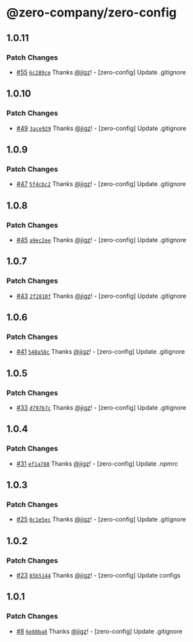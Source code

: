 # @zero-company/zero-config

## 1.0.11

### Patch Changes

- [#55](https://github.com/zero-company/zero-community/pull/55) [`6c289ce`](https://github.com/zero-company/zero-community/commit/6c289ce466a01565e24053d4cf529c858206e3ab) Thanks [@jigz](https://github.com/jigz)! - [zero-config] Update .gitignore

## 1.0.10

### Patch Changes

- [#49](https://github.com/zero-company/zero-community/pull/49) [`3ace929`](https://github.com/zero-company/zero-community/commit/3ace9290dccbcee32ec616937303e371a82e4c52) Thanks [@jigz](https://github.com/jigz)! - [zero-config] Update .gitignore

## 1.0.9

### Patch Changes

- [#47](https://github.com/zero-company/zero-community/pull/47) [`5f4cbc2`](https://github.com/zero-company/zero-community/commit/5f4cbc2b6d86dca36dbe3b68d3ff5e1b27748d1b) Thanks [@jigz](https://github.com/jigz)! - [zero-config] Update .gitignore

## 1.0.8

### Patch Changes

- [#45](https://github.com/zero-company/zero-community/pull/45) [`a9ec2ee`](https://github.com/zero-company/zero-community/commit/a9ec2ee52075207329c5113ea5107a26409ddc38) Thanks [@jigz](https://github.com/jigz)! - [zero-config] Update .gitignore

## 1.0.7

### Patch Changes

- [#43](https://github.com/zero-company/zero-community/pull/43) [`2f2810f`](https://github.com/zero-company/zero-community/commit/2f2810f126ee8aa47a10e8a7382e6e9246ebb91a) Thanks [@jigz](https://github.com/jigz)! - [zero-config] Update .gitignore

## 1.0.6

### Patch Changes

- [#41](https://github.com/zero-company/zero-community/pull/41) [`548a58c`](https://github.com/zero-company/zero-community/commit/548a58caa2f57f15baf2a7b9ce1559c5c1181098) Thanks [@jigz](https://github.com/jigz)! - [zero-config] Update .gitignore

## 1.0.5

### Patch Changes

- [#33](https://github.com/zero-company/zero-community/pull/33) [`d797b7c`](https://github.com/zero-company/zero-community/commit/d797b7c83cd9d0dafcc69dd4a074e2f7ca4a5c2c) Thanks [@jigz](https://github.com/jigz)! - [zero-config] Update .gitignore

## 1.0.4

### Patch Changes

- [#31](https://github.com/zero-company/zero-community/pull/31) [`ef1a788`](https://github.com/zero-company/zero-community/commit/ef1a7884f4d1cfd983143263b3f86789445af69d) Thanks [@jigz](https://github.com/jigz)! - [zero-config] Update .npmrc

## 1.0.3

### Patch Changes

- [#25](https://github.com/zero-company/zero-community/pull/25) [`0c1e5ec`](https://github.com/zero-company/zero-community/commit/0c1e5ec330c3edbf7d94520b9f191d1f05a55c47) Thanks [@jigz](https://github.com/jigz)! - [zero-config] Update .gitignore

## 1.0.2

### Patch Changes

- [#23](https://github.com/zero-company/zero-community/pull/23) [`85b5144`](https://github.com/zero-company/zero-community/commit/85b51441b916dc2161befc25bf097a4fa9871d7f) Thanks [@jigz](https://github.com/jigz)! - [zero-config] Update configs

## 1.0.1

### Patch Changes

- [#8](https://github.com/zero-company/zero-community/pull/8) [`6e80ba8`](https://github.com/zero-company/zero-community/commit/6e80ba8f04b5fe7b40c6e5c169dc3d99ece01d9e) Thanks [@jigz](https://github.com/jigz)! - [zero-config] Update .gitignore
